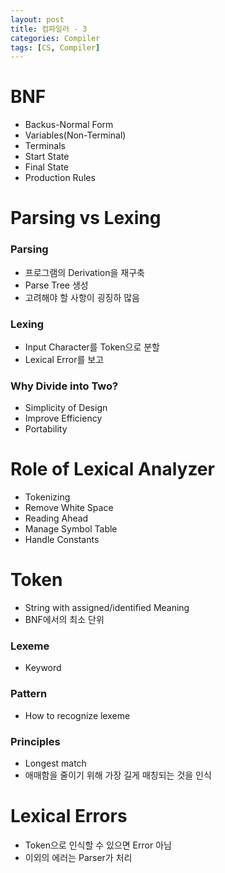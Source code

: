 ```yaml
---
layout: post
title: 컴파일러 - 3
categories: Compiler
tags: [CS, Compiler]
---
```


# BNF

- Backus-Normal Form
- Variables(Non-Terminal)
- Terminals
- Start State
- Final State
- Production Rules

# Parsing vs Lexing

### Parsing

- 프로그램의 Derivation을 재구축
- Parse Tree 생성
- 고려해야 할 사항이 굉징하 많음

### Lexing

- Input Character를 Token으로 분할
- Lexical Error를 보고

### Why Divide into Two?

- Simplicity of Design
- Improve Efficiency
- Portability

# Role of Lexical Analyzer

- Tokenizing
- Remove White Space
- Reading Ahead
- Manage Symbol Table
- Handle Constants

# Token

- String with assigned/identified Meaning
- BNF에서의 최소 단위

### Lexeme

- Keyword

### Pattern

- How to recognize lexeme

### Principles

- Longest match
- 애매함을 줄이기 위해 가장 길게 매칭되는 것을 인식

# Lexical Errors

- Token으로 인식할 수 있으면 Error 아님
- 이외의 에러는 Parser가 처리
